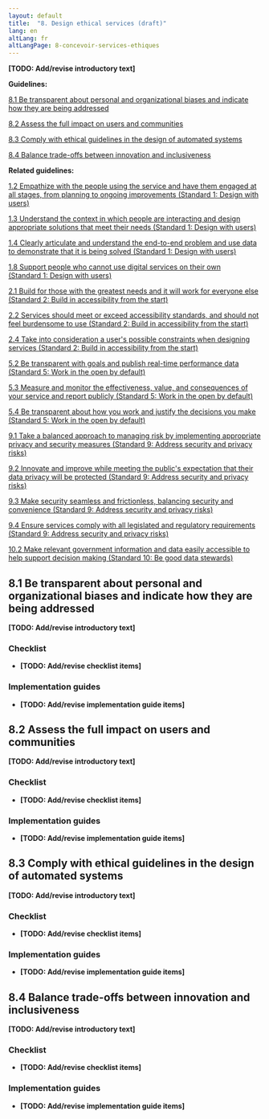 ```yaml
---
layout: default
title:  "8. Design ethical services (draft)"
lang: en
altLang: fr
altLangPage: 8-concevoir-services-ethiques
---
```

<div markdown="1" class="dpgn-section-intro-standard">

**[TODO: Add/revise introductory text]**

</div>

<div markdown="1" class="dpgn-section-guidelines">

**Guidelines:**

[8.1 Be transparent about personal and organizational biases and indicate how they are being addressed](#user-content-81-be-transparent-about-personal-and-organizational-biases-and-indicate-how-they-are-being-addressed)

[8.2 Assess the full impact on users and communities](#user-content-82-assess-the-full-impact-on-users-and-communities)

[8.3 Comply with ethical guidelines in the design of automated systems](#user-content-83-comply-with-ethical-guidelines-in-the-design-of-automated-systems)

[8.4 Balance trade-offs between innovation and inclusiveness](#user-content-84-balance-trade-offs-between-innovation-and-inclusiveness)

</div>

<div markdown="1" class="dpgn-section-guidelines-related">

**Related guidelines:**

[1.2 Empathize with the people using the service and have them engaged at all stages, from planning to ongoing improvements (Standard&#160;1: Design with users)](1-design-with-users.md#user-content-12-empathize-with-the-people-using-the-service-and-have-them-engaged-at-all-stages-from-planning-to-ongoing-improvements)

[1.3 Understand the context in which people are interacting and design appropriate solutions that meet their needs (Standard&#160;1: Design with users)](1-design-with-users.md#user-content-13-understand-the-context-in-which-people-are-interacting-and-design-appropriate-solutions-that-meet-their-needs)

[1.4 Clearly articulate and understand the end-to-end problem and use data to demonstrate that it is being solved (Standard&#160;1: Design with users)](1-design-with-users.md#user-content-14-clearly-articulate-and-understand-the-end-to-end-problem-and-use-data-to-demonstrate-that-it-is-being-solved)

[1.8 Support people who cannot use digital services on their own (Standard&#160;1: Design with users)](1-design-with-users.md#user-content-18-support-people-who-cannot-use-digital-services-on-their-own)

[2.1 Build for those with the greatest needs and it will work for everyone else (Standard&#160;2: Build in accessibility from the start)](2-build-in-accessibility-from-start.md#user-content-21-build-for-those-with-the-greatest-needs-and-it-will-work-for-everyone-else)

[2.2 Services should meet or exceed accessibility standards, and should not feel burdensome to use (Standard&#160;2: Build in accessibility from the start)](2-build-in-accessibility-from-start.md#user-content-22-services-should-meet-or-exceed-accessibility-standards-and-should-not-feel-burdensome-to-use)

[2.4 Take into consideration a user's possible constraints when designing services (Standard&#160;2: Build in accessibility from the start)](2-build-in-accessibility-from-start.md#user-content-24-take-into-consideration-a-users-possible-constraints-when-designing-services)

[5.2 Be transparent with goals and publish real-time performance data (Standard&#160;5: Work in the open by default)](5-work-in-open-by-default.md#user-content-52-be-transparent-with-goals-and-publish-real-time-performance-data)

[5.3 Measure and monitor the effectiveness, value, and consequences of your service and report publicly (Standard&#160;5: Work in the open by default)](5-work-in-open-by-default.md#user-content-53-measure-and-monitor-the-effectiveness-value-and-consequences-of-your-service-and-report-publicly)

[5.4 Be transparent about how you work and justify the decisions you make (Standard&#160;5: Work in the open by default)](5-work-in-open-by-default.md#user-content-54-be-transparent-about-how-you-work-and-justify-the-decisions-you-make)

[9.1 Take a balanced approach to managing risk by implementing appropriate privacy and security measures (Standard&#160;9: Address security and privacy risks)](9-address-security-privacy-risks.md#user-content-91-take-a-balanced-approach-to-managing-risk-by-implementing-appropriate-privacy-and-security-measures)

[9.2 Innovate and improve while meeting the public's expectation that their data privacy will be protected (Standard&#160;9: Address security and privacy risks)](9-address-security-privacy-risks.md#user-content-92-innovate-and-improve-while-meeting-the-publics-expectation-that-their-data-privacy-will-be-protected)

[9.3 Make security seamless and frictionless, balancing security and convenience (Standard&#160;9: Address security and privacy risks)](9-address-security-privacy-risks.md#user-content-93-make-security-seamless-and-frictionless-balancing-security-and-convenience)

[9.4 Ensure services comply with all legislated and regulatory requirements (Standard&#160;9: Address security and privacy risks)](9-address-security-privacy-risks.md#user-content-94-ensure-services-comply-with-all-legislated-and-regulatory-requirements)

[10.2 Make relevant government information and data easily accessible to help support decision making (Standard&#160;10: Be good data stewards)](10-be-good-data-stewards.md#user-content-102-make-relevant-government-information-and-data-easily-accessible-to-help-support-decision-making)

</div>

<section markdown="1" class="dpgn-section-guideline">

## 8.1 Be transparent about personal and organizational biases and indicate how they are being addressed

<div markdown="1" class="dpgn-section-intro-guideline">

**[TODO: Add/revise introductory text]**

</div>

<section markdown="1" class="dpgn-section-checklist">

### Checklist

- **[TODO: Add/revise checklist items]**

</section>

<section markdown="1" class="dpgn-section-guides">

### Implementation guides

- **[TODO: Add/revise implementation guide items]**

</section>
</section>

<section markdown="1" class="dpgn-section-guideline">

## 8.2 Assess the full impact on users and communities

<div markdown="1" class="dpgn-section-intro-guideline">

**[TODO: Add/revise introductory text]**

</div>

<section markdown="1" class="dpgn-section-checklist">

### Checklist

- **[TODO: Add/revise checklist items]**

</section>

<section markdown="1" class="dpgn-section-guides">

### Implementation guides

- **[TODO: Add/revise implementation guide items]**

</section>
</section>

<section markdown="1" class="dpgn-section-guideline">

## 8.3 Comply with ethical guidelines in the design of automated systems

<div markdown="1" class="dpgn-section-intro-guideline">

**[TODO: Add/revise introductory text]**

</div>

<section markdown="1" class="dpgn-section-checklist">

### Checklist

- **[TODO: Add/revise checklist items]**

</section>

<section markdown="1" class="dpgn-section-guides">

### Implementation guides

- **[TODO: Add/revise implementation guide items]**

</section>
</section>

<section markdown="1" class="dpgn-section-guideline">

## 8.4 Balance trade-offs between innovation and inclusiveness

<div markdown="1" class="dpgn-section-intro-guideline">

**[TODO: Add/revise introductory text]**

</div>

<section markdown="1" class="dpgn-section-checklist">

### Checklist

- **[TODO: Add/revise checklist items]**

</section>

<section markdown="1" class="dpgn-section-guides">

### Implementation guides

- **[TODO: Add/revise implementation guide items]**

</section>
</section>

